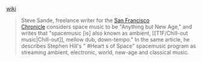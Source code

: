 
[wiki](https://en.wikipedia.org/wiki/Space_music)
>Steve Sande, freelance writer for the [San Francisco Chronicle](https://en.wikipedia.org/wiki/San_Francisco_Chronicle "San Francisco Chronicle") considers space music to be "Anything but New Age," and writes that "spacemusic [is] also known as ambient, [[T1F/Chill-out music|Chill-out]], mellow dub, down-tempo." In the same article, he describes Stephen Hill's " #Heart s of Space" spacemusic program as streaming ambient, electronic, world, new-age and classical music.

